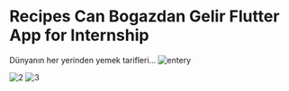 # Recipes Can Bogazdan Gelir Flutter App for Internship
Dünyanın her yerinden yemek tarifleri...
![entery](https://user-images.githubusercontent.com/43846778/114446354-d2191600-9bd9-11eb-920e-4dcd3c539135.jpg)



![2](https://user-images.githubusercontent.com/43846778/114446363-d34a4300-9bd9-11eb-8d4e-c5140c2448ee.jpg)
![3](https://user-images.githubusercontent.com/43846778/114446371-d5140680-9bd9-11eb-9721-1865ae4f605d.jpg)
